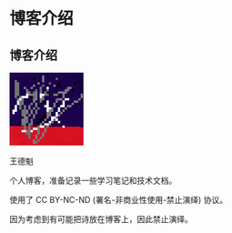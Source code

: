 # 博客介绍


## 博客介绍
![lambda](/images/lambda.png)

王德魁

个人博客，准备记录一些学习笔记和技术文档。

使用了 CC BY-NC-ND (署名-非商业性使用-禁止演绎) 协议。

因为考虑到有可能把诗放在博客上，因此禁止演绎。

